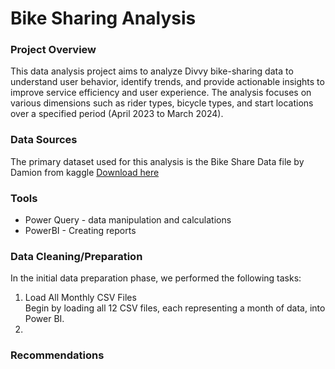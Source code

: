 # Bike Sharing Analysis

### Project Overview

This data analysis project aims to analyze Divvy bike-sharing data to understand user behavior, identify trends, and provide actionable insights to improve service efficiency and user experience. The analysis focuses on various dimensions such as rider types, bicycle types, and start locations over a specified period (April 2023 to March 2024).

### Data Sources

The primary dataset used for this analysis is the Bike Share Data file by Damion from kaggle [Download here](https://www.kaggle.com/datasets/derescio/bike-share-data)

### Tools
- Power Query - data manipulation and calculations
- PowerBI - Creating reports

### Data Cleaning/Preparation
In the initial data preparation phase, we performed the following tasks:
1. Load All Monthly CSV Files                                                                                         
   Begin by loading all 12 CSV files, each representing a month of data, into Power BI.
2. 

### Recommendations

